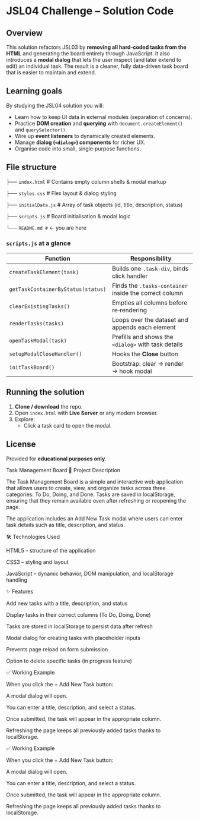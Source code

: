 # JSL04 Challenge – Solution Code

## Overview

This solution refactors JSL03 by **removing all hard‑coded tasks from the HTML** and generating the board entirely through JavaScript. It also introduces a **modal dialog** that lets the user inspect (and later extend to edit) an individual task. The result is a cleaner, fully data‑driven task board that is easier to maintain and extend.

## Learning goals

By studying the JSL04 solution you will:

- Learn how to keep UI data in external modules (separation of concerns).
- Practice **DOM creation** and **querying** with `document.createElement()` and `querySelector()`.
- Wire up **event listeners** to dynamically created elements.
- Manage **dialog (`<dialog>`) components** for richer UX.
- Organise code into small, single‑purpose functions.

## File structure

├── `index.html` # Contains empty column shells & modal markup

├── `styles.css` # Flex layout & dialog styling

├── `initialData.js` # Array of task objects (id, title, description, status)

├── `scripts.js` # Board initialisation & modal logic

└── `README.md #` ← you are here

### `scripts.js` at a glance

| Function                           | Responsibility                                         |
| ---------------------------------- | ------------------------------------------------------ |
| `createTaskElement(task)`          | Builds one `.task-div`, binds click handler            |
| `getTaskContainerByStatus(status)` | Finds the `.tasks-container` inside the correct column |
| `clearExistingTasks()`             | Empties all columns before re‑rendering                |
| `renderTasks(tasks)`               | Loops over the dataset and appends each element        |
| `openTaskModal(task)`              | Prefills and shows the `<dialog>` with task details    |
| `setupModalCloseHandler()`         | Hooks the **Close** button                             |
| `initTaskBoard()`                  | Bootstrap: clear → render → hook modal                 |

## Running the solution

1. **Clone / download** the repo.
2. Open `index.html` with **Live Server** or any modern browser.
3. Explore:
   - Click a task card to open the modal.

## License

Provided for **educational purposes only**.

Task Management Board
📌 Project Description

The Task Management Board is a simple and interactive web application that allows users to create, view, and organize tasks across three categories: To Do, Doing, and Done. Tasks are saved in localStorage, ensuring that they remain available even after refreshing or reopening the page.

The application includes an Add New Task modal where users can enter task details such as title, description, and status.

🛠️ Technologies Used

HTML5 – structure of the application

CSS3 – styling and layout

JavaScript – dynamic behavior, DOM manipulation, and localStorage handling

✨ Features

Add new tasks with a title, description, and status

Display tasks in their correct columns (To Do, Doing, Done)

Tasks are stored in localStorage to persist data after refresh

Modal dialog for creating tasks with placeholder inputs

Prevents page reload on form submission

Option to delete specific tasks (in progress feature)

✅ Working Example

When you click the + Add New Task button:

A modal dialog will open.

You can enter a title, description, and select a status.

Once submitted, the task will appear in the appropriate column.

Refreshing the page keeps all previously added tasks thanks to localStorage.

✅ Working Example

When you click the + Add New Task button:

A modal dialog will open.

You can enter a title, description, and select a status.

Once submitted, the task will appear in the appropriate column.

Refreshing the page keeps all previously added tasks thanks to localStorage.